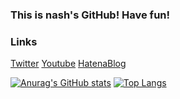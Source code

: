 ### This is nash's GitHub! Have fun!

### Links
[Twitter](https://twitter.com/nash_4ed9)
[Youtube](https://www.youtube.com/channel/UCWnqwRNf5TyLCfvTPzvQnLA/featured)
[HatenaBlog](https://profile.hatena.ne.jp/nash_4ed9/)

[![Anurag's GitHub stats](https://github-readme-stats.vercel.app/api?username=yutori10&show_icons=true&theme=dark)](https://github.com/anuraghazra/github-readme-stats)
[![Top Langs](https://github-readme-stats.vercel.app/api/top-langs/?username=yutori10&layout=compact&theme=dark)](https://github.com/anuraghazra/github-readme-stats)
